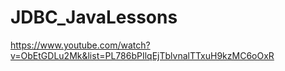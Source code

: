 # JDBC_JavaLessons

https://www.youtube.com/watch?v=ObEtGDLu2Mk&list=PL786bPIlqEjTblvnalTTxuH9kzMC6oOxR
